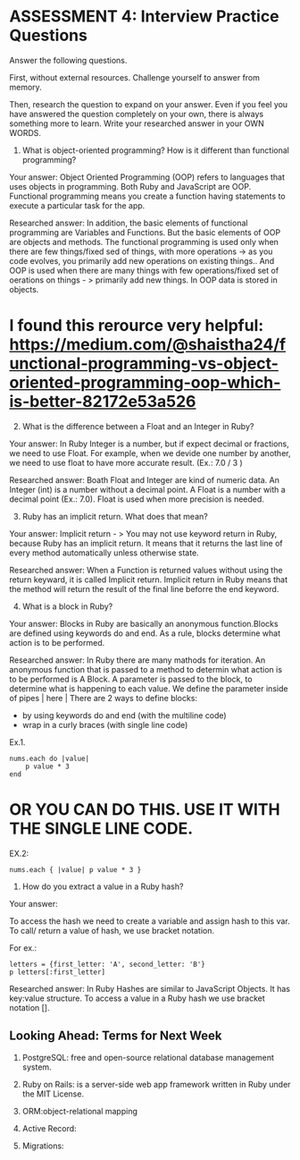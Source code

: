 # ASSESSMENT 4: Interview Practice Questions

Answer the following questions.

First, without external resources. Challenge yourself to answer from memory.

Then, research the question to expand on your answer. Even if you feel you have answered the question completely on your own, there is always something more to learn. Write your researched answer in your OWN WORDS.

1. What is object-oriented programming? How is it different than functional programming?

Your answer:
Object Oriented Programming (OOP) refers to languages that uses objects in programming. Both Ruby and JavaScript are OOP.
Functional programming means you create a function having statements to execute a particular task for the app. 

Researched answer:
In addition, the basic elements of functional programming are Variables and Functions. 
But the basic elements of OOP are objects and methods.
The functional programming is used only when there are few things/fixed sed of things, with more operations -> as you code evolves, you primarily add new operations on existing things..
And OOP is used when there are many things with few operations/fixed set of oerations on things - > primarily add new things. 
In OOP data is stored in objects. 
# I found this rerource very helpful: https://medium.com/@shaistha24/functional-programming-vs-object-oriented-programming-oop-which-is-better-82172e53a526

2. What is the difference between a Float and an Integer in Ruby?

Your answer:
In Ruby Integer is a number, but if expect decimal or fractions, we need to use Float. For example, when we devide one number by another, we need to use float to have more accurate result.  (Ex.: 7.0 / 3 )

Researched answer:
Boath Float and Integer are kind of numeric data. An Integer (int) is a number without a decimal point. A Float is a number with a decimal point (Ex.: 7.0). Float is used when more precision is needed. 

3. Ruby has an implicit return. What does that mean?

Your answer: 
Implicit return  - > You may not use keyword return in Ruby, because Ruby has an implicit return.  It means that it returns the last line of every method automatically unless otherwise state. 

Researched answer:
When a Function is returned values without using the return keyward, it is called Implicit return. Implicit return in Ruby means that the method will return the result of the final line beforre the end keyword.

4. What is a block in Ruby?

Your answer:
Blocks in Ruby are basically an anonymous function.Blocks are defined using keywords do and end. As a rule, blocks determine what action is to be performed.  

Researched answer:
In Ruby there are many mathods for iteration. An anonymous function that is passed to a method to determin what action is to be performed is A Block. 
A parameter is passed to the block, to determine what is happening to each value. We define the parameter inside of pipes | here | 
There are 2 ways to define blocks:
 - by using keywords do and end (with the multiline code)
 - wrap in a curly braces (with single line code)

 Ex.1.
 
    nums.each do |value|
        p value * 3
    end

# OR YOU CAN DO THIS. USE IT WITH THE SINGLE LINE CODE.
 EX.2:

    nums.each { |value| p value * 3 }


1. How do you extract a value in a Ruby hash?

Your answer:

To access the hash we need to create a variable and assign hash to this var.  To call/ return a value of hash, we use bracket notation.

For ex.:

    letters = {first_letter: 'A', second_letter: 'B'}
    p letters[:first_letter]
                
Researched answer:
In Ruby Hashes are similar to JavaScript Objects. It has key:value structure. To access a value in a Ruby hash we use bracket notation []. 

## Looking Ahead: Terms for Next Week

1. PostgreSQL: free and open-source relational database management system.

2. Ruby on Rails: is a server-side web app framework written in Ruby under the MIT License. 

3. ORM:object-relational mapping

4. Active Record:

5. Migrations: 
